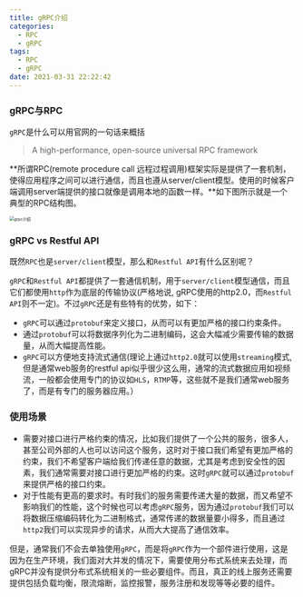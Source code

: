 ```yaml
---
title: gRPC介绍
categories:
  - RPC
  - gRPC
tags:
  - RPC
  - gRPC
date: 2021-03-31 22:22:42
---
```


### gRPC与RPC

`gRPC`是什么可以用官网的一句话来概括

> A high-performance, open-source universal RPC framework

**所谓RPC(remote procedure call 远程过程调用)框架实际是提供了一套机制，使得应用程序之间可以进行通信，而且也遵从server/client模型。使用的时候客户端调用server端提供的接口就像是调用本地的函数一样。**如下图所示就是一个典型的RPC结构图。

<img src="https://www.cmdbyte.com/2021/02/grpc%E4%BB%8B%E7%BB%8D.png" alt="grpc介绍" style="zoom:50%;" />

### gRPC vs Restful API

既然`RPC`也是`server/client`模型，那么和`Restful API`有什么区别呢？

`gRPC`和`Restful API`都提供了一套通信机制，用于`server/client`模型通信，而且它们都使用`http`作为底层的传输协议(严格地说, gRPC使用的http2.0，而`Restful API`则不一定)。不过`gRPC`还是有些特有的优势，如下：

- `gRPC`可以通过`protobuf`来定义接口，从而可以有更加严格的接口约束条件。
- 通过`protobuf`可以将数据序列化为二进制编码，这会大幅减少需要传输的数据量，从而大幅提高性能。
- `gRPC`可以方便地支持流式通信(理论上通过`http2.0`就可以使用`streaming`模式, 但是通常web服务的restful api似乎很少这么用，通常的流式数据应用如视频流，一般都会使用专门的协议如`HLS`，`RTMP`等，这些就不是我们通常web服务了，而是有专门的服务器应用。）

### 使用场景

- 需要对接口进行严格约束的情况，比如我们提供了一个公共的服务，很多人，甚至公司外部的人也可以访问这个服务，这时对于接口我们希望有更加严格的约束，我们不希望客户端给我们传递任意的数据，尤其是考虑到安全性的因素，我们通常需要对接口进行更加严格的约束。这时`gRPC`就可以通过`protobuf`来提供严格的接口约束。
- 对于性能有更高的要求时。有时我们的服务需要传递大量的数据，而又希望不影响我们的性能，这个时候也可以考虑`gRPC`服务，因为通过`protobuf`我们可以将数据压缩编码转化为二进制格式，通常传递的数据量要小得多，而且通过`http2`我们可以实现异步的请求，从而大大提高了通信效率。

但是，通常我们不会去单独使用`gRPC`，而是将`gRPC`作为一个部件进行使用，这是因为在生产环境，我们面对大并发的情况下，需要使用分布式系统来去处理，而gRPC并没有提供分布式系统相关的一些必要组件。而且，真正的线上服务还需要提供包括负载均衡，限流熔断，监控报警，服务注册和发现等等必要的组件。